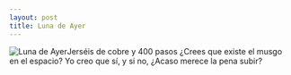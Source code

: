 ```yaml
---
layout: post
title: Luna de Ayer
---
```

![Luna de Ayer](https://scontent-cdg2-1.cdninstagram.com/v/t51.29350-15/271986240_505791224188069_3474505914679952767_n.webp?stp=dst-jpg&_nc_cat=111&ccb=1-7&_nc_sid=8ae9d6&_nc_ohc=-5WHlPjHm4kAX_qNQXw&_nc_ht=scontent-cdg2-1.cdninstagram.com&edm=ANo9K5cEAAAA&oh=00_AT8YmwBkjFLuzdzhLH3VZ5DPJHrF8x1X5a-j5Ms2UL2Ovw&oe=62CB55E4)Jerséis de cobre y 400 pasos
¿Crees que existe el musgo en el espacio?
Yo creo que sí, y si no, ¿Acaso merece la pena subir?
